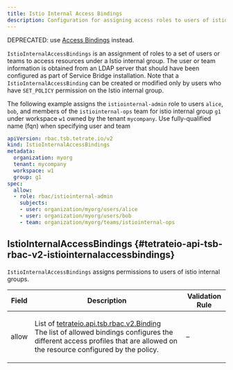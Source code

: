 ```yaml
---
title: Istio Internal Access Bindings
description: Configuration for assigning access roles to users of istio internal groups.
---
```




<!-- WARNING: This page is generated. Please take a look at extensions/plugin-service-bridge-api-docs/src/files/doc/page.ejs -->

DEPRECATED: use [Access Bindings](https://tetrate.io/docs/reference/config/rbac/v2/access-bindings.html) instead.

`IstioInternalAccessBindings` is an assignment of roles to a set of users or
teams to access resources under a Istio internal group.  The user or team
information is obtained from an LDAP server that should have been
configured as part of Service Bridge installation. Note that a
`IstioInternalAccessBinding` can be created or modified only by users who
have `SET_POLICY` permission on the Istio internal group.

The following example assigns the `istiointernal-admin` role to users
`alice`, `bob`, and members of the `istiointernal-ops` team for
istio internal group `g1` under workspace `w1` owned by the tenant
`mycompany`. Use fully-qualified name (fqn) when specifying user and team

```yaml
apiVersion: rbac.tsb.tetrate.io/v2
kind: IstioInternalAccessBindings
metadata:
  organization: myorg
  tenant: mycompany
  workspace: w1
  group: g1
spec:
  allow:
  - role: rbac/istiointernal-admin
    subjects:
    - user: organization/myorg/users/alice
    - user: organization/myorg/users/bob
    - team: organization/myorg/teams/istiointernal-ops
```





## IstioInternalAccessBindings {#tetrateio-api-tsb-rbac-v2-istiointernalaccessbindings}

`IstioInternalAccessBindings` assigns permissions to users of istio internal groups.



  
<div class="generated-table"></div>

<table>
<thead>
<tr>
<th>Field</th>
<th class="description">Description</th>
<th>Validation Rule</th>
</tr>
</thead>
    
<tr>
<td>


allow

</td>

<td>

List of [tetrateio.api.tsb.rbac.v2.Binding](../../../tsb/rbac/v2/binding#tetrateio-api-tsb-rbac-v2-binding) <br/> The list of allowed bindings configures the different access profiles that
are allowed on the resource configured by the policy.

</td>

<td>

&ndash;

</td>
</tr>
    
</table>
  



